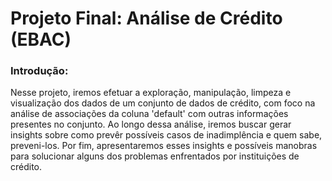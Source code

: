 # Projeto Final: Análise de Crédito (EBAC)

### Introdução:

Nesse projeto, iremos efetuar a exploração, manipulação, limpeza e visualização dos dados de um conjunto de dados de crédito, com foco na análise de associações da coluna 'default' com outras informações presentes no conjunto. Ao longo dessa análise, iremos buscar gerar insights sobre como prevêr possíveis casos de inadimplência e quem sabe, preveni-los. Por fim, apresentaremos esses insights e possíveis manobras para solucionar alguns dos problemas enfrentados por instituições de crédito.
